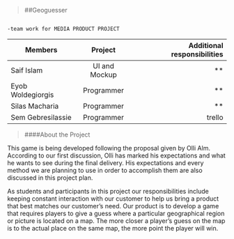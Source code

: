 

>##Geoguesser

                                             
                                                                           -team work for MEDIA PRODUCT PROJECT

| Members               | Project       | Additional responsibilities  |
| ----------------------|:-------------:| ----------------------------:|
| Saif Islam            | UI and Mockup | **            	       |
| Eyob Woldegiorgis     | Programmer    | **            	       |
| Silas Macharia        | Programmer    | **                           |
| Sem Gebresilassie     | Programmer    | trello           |

	
>####About the Project


<p>This game is being developed following the proposal given by Olli Alm. According to our first discussion, Olli has marked his expectations and what he wants to see during the final delivery. His expectations and every method we are planning to use in order to accomplish them are also discussed in this project plan.


<p>As students and participants in this project our responsibilities include keeping constant interaction with our customer to help us bring a product that best matches our customer’s need. Our product is to develop a game that requires players to give a guess where a particular geographical region or picture is located on a map. The more closer a player’s guess on the map is to the actual place on the same map, the more point the player will win.
